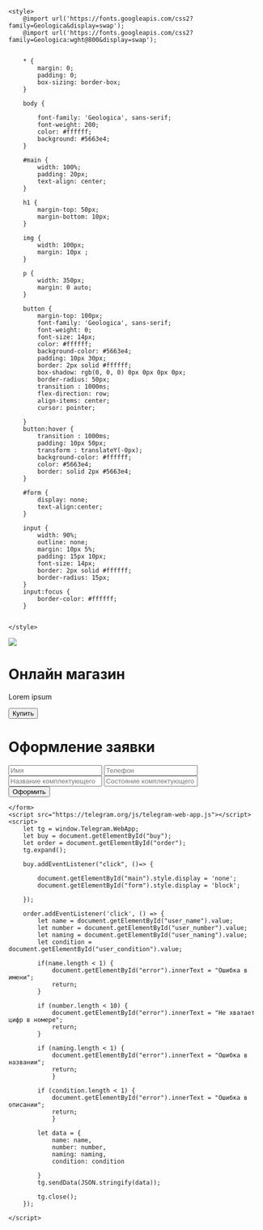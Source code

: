<!doctype html>
<html lang="ru">
<head>
    <meta charset="UTF-8">
    <meta name="viewport"
          content="width=device-width, user-scalable=no, initial-scale=1.0, maximum-scale=1.0, minimum-scale=1.0">
    <meta http-equiv="X-UA-Compatible" content="ie=edge">
    <title>NoXeon</title>

    <style>
        @import url('https://fonts.googleapis.com/css2?family=Geologica&display=swap');
        @import url('https://fonts.googleapis.com/css2?family=Geologica:wght@800&display=swap');


        * {
            margin: 0;
            padding: 0;
            box-sizing: border-box;
        }

        body {

            font-family: 'Geologica', sans-serif;
            font-weight: 200;
            color: #ffffff;
            background: #5663e4;
        }

        #main {
            width: 100%;
            padding: 20px;
            text-align: center;
        }

        h1 {
            margin-top: 50px;
            margin-bottom: 10px;
        }

        img {
            width: 100px;
            margin: 10px ;
        }

        p {
            width: 350px;
            margin: 0 auto;
        }

        button {
            margin-top: 100px;
            font-family: 'Geologica', sans-serif;
            font-weight: 0;
            font-size: 14px;
            color: #ffffff;
            background-color: #5663e4;
            padding: 10px 30px;
            border: 2px solid #ffffff;
            box-shadow: rgb(0, 0, 0) 0px 0px 0px 0px;
            border-radius: 50px;
            transition : 1000ms;
            flex-direction: row;
            align-items: center;
            cursor: pointer;

        }
        button:hover {
            transition : 1000ms;
            padding: 10px 50px;
            transform : translateY(-0px);
            background-color: #ffffff;
            color: #5663e4;
            border: solid 2px #5663e4;
        }

        #form {
            display: none;
            text-align:center;
        }

        input {
            width: 90%;
            outline: none;
            margin: 10px 5%;
            padding: 15px 10px;
            font-size: 14px;
            border: 2px solid #ffffff;
            border-radius: 15px;
        }
        input:focus {
            border-color: #ffffff;
        }


    </style>
</head>
<body>
    <div id="main">
        <img src="https://sun4-20.userapi.com/s/v1/ig2/OGbkLIUzLzPZz151ZZK04U0dBpZ13ivrw-NHWC59ULlb6GhMmjmNlqzj-Pe734OG-ja7xSFINSm-7aBqCpLWCJaD.jpg?size=100x100&quality=95&crop=0,0,500,500&ava=1">
        <h1>Онлайн магазин</h1>
        <p>Lorem ipsum</p>
        <button id="buy">Купить</button>
    </div>
    <form id="form">
        <h1>Оформление заявки</h1>
        <input type="text" placeholder="Имя" id="user_name">
        <input type="text" placeholder="Телефон" id="user_number">
        <input type="text" placeholder="Название комплектующего" id="user_naming">
        <input type="text" placeholder="Состояние комплектующего" id="user_condition">
        <div id="error"></div>
        <button id="order">Оформить</button>

    </form>
    <script src="https://telegram.org/js/telegram-web-app.js"></script>
    <script>
        let tg = window.Telegram.WebApp;
        let buy = document.getElementById("buy");
        let order = document.getElementById("order");
        tg.expand();

        buy.addEventListener("click", ()=> {

            document.getElementById("main").style.display = 'none';
            document.getElementById("form").style.display = 'block';

        });

        order.addEventListener('click', () => {
            let name = document.getElementById("user_name").value;
            let number = document.getElementById("user_number").value;
            let naming = document.getElementById("user_naming").value;
            let condition = document.getElementById("user_condition").value;

            if(name.length < 1) {
                document.getElementById("error").innerText = "Ошибка в имени";
                return;
            }

            if (number.length < 10) {
                document.getElementById("error").innerText = "Не хватает цифр в номере";
                return;
            }

            if (naming.length < 1) {
                document.getElementById("error").innerText = "Ошибка в названии";
                return;
                }

            if (condition.length < 1) {
                document.getElementById("error").innerText = "Ошибка в описании";
                return;
                }

            let data = {
                name: name,
                number: number,
                naming: naming,
                condition: condition

            }
            tg.sendData(JSON.stringify(data));

            tg.close();
        });

    </script>
</body>
</html>
